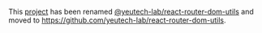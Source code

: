 This [project](https://module.kopaxgroup.com/yeutech/react-router-dom-utils) has been renamed [@yeutech-lab/react-router-dom-utils](https://www.npmjs.com/package/@yeutech-lab/react-router-dom-utils) and moved to https://github.com/yeutech-lab/react-router-dom-utils.

